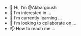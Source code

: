 - 👋 Hi, I’m @Akbargoush
- 👀 I’m interested in ...
- 🌱 I’m currently learning ...
- 💞️ I’m looking to collaborate on ...
- 📫 How to reach me ...

<!---
Akbargoush/Akbargoush is a ✨ special ✨ repository because its `README.md` (this file) appears on your GitHub profile.
You can click the Preview link to take a look at your changes.
--->
